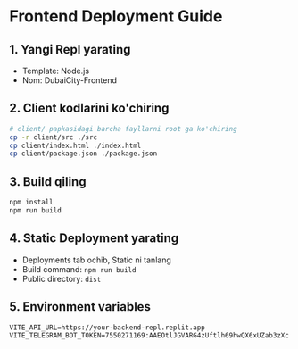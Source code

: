 
# Frontend Deployment Guide

## 1. Yangi Repl yarating
- Template: Node.js
- Nom: DubaiCity-Frontend

## 2. Client kodlarini ko'chiring
```bash
# client/ papkasidagi barcha fayllarni root ga ko'chiring
cp -r client/src ./src
cp client/index.html ./index.html
cp client/package.json ./package.json
```

## 3. Build qiling
```bash
npm install
npm run build
```

## 4. Static Deployment yarating
- Deployments tab ochib, Static ni tanlang
- Build command: `npm run build`
- Public directory: `dist`

## 5. Environment variables
```
VITE_API_URL=https://your-backend-repl.replit.app
VITE_TELEGRAM_BOT_TOKEN=7550271169:AAEOtlJGVARG4zUftlh69hwQX6xUZab3zXc
```
